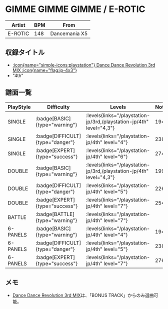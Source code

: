 # GIMME GIMME GIMME / E-ROTIC

|Artist|BPM|From|
|------|---|----|
|E-ROTIC|148|Dancemania X5|

## 収録タイトル

- [:icon{name="simple-icons:playstation"} Dance Dance Revolution 3rd MIX :icon{name="flag:jp-4x3"}](/playstation-jp/3rd)
- "4th"

## 譜面一覧

|PlayStyle|Difficulty|Levels|Notes|Movie|
|---------|----------|------|-----|-----|
|SINGLE| :badge[BASIC]{type="warning"}| :levels{links="/playstation-jp/3rd,/playstation-jp/4th" level="4,3"}|194/0||
|SINGLE| :badge[DIFFICULT]{type="danger"}| :levels{links="/playstation-jp/4th" level="4"}|238/0||
|SINGLE| :badge[EXPERT]{type="success"}| :levels{links="/playstation-jp/4th" level="6"}|274/0||
|DOUBLE| :badge[BASIC]{type="warning"}| :levels{links="/playstation-jp/3rd,/playstation-jp/4th" level="4,3"}|199/0||
|DOUBLE| :badge[DIFFICULT]{type="danger"}| :levels{links="/playstation-jp/4th" level="5"}|226/0||
|DOUBLE| :badge[EXPERT]{type="success"}| :levels{links="/playstation-jp/4th" level="7"}|254/0||
|BATTLE| :badge[BATTLE]{type="warning"}| :levels{links="/playstation-jp/4th" level="7"}|||
|6-PANELS| :badge[BASIC]{type="warning"}| :levels{links="/playstation-jp/4th" level="4"}|194/0||
|6-PANELS| :badge[DIFFICULT]{type="danger"}| :levels{links="/playstation-jp/4th" level="5"}|238/0||
|6-PANELS| :badge[EXPERT]{type="success"}| :levels{links="/playstation-jp/4th" level="7"}|276/0||

## メモ

- [Dance Dance Revolution 3rd MIX](/playstation-jp/3rd)は、「BONUS TRACK」からのみ選曲可能。
